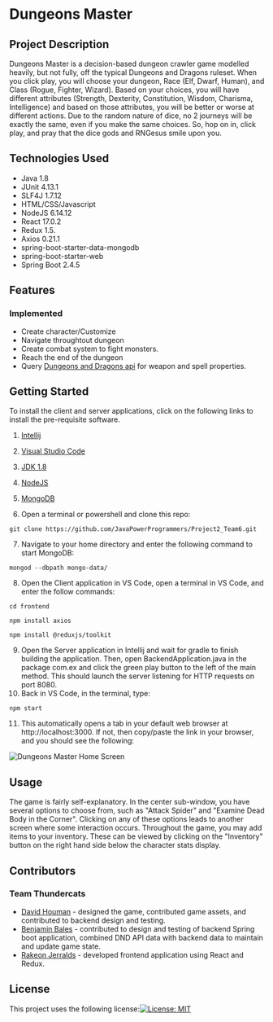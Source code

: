 #  Dungeons Master

## Project Description
Dungeons Master is a decision-based dungeon crawler game modelled heavily, but not fully, off the typical Dungeons and Dragons ruleset. When you click play, you will choose your dungeon, Race (Elf, Dwarf, Human), and Class (Rogue, Fighter, Wizard). Based on your choices, you will have different attributes (Strength, Dexterity, Constitution, Wisdom, Charisma, Intelligence) and based on those attributes, you will be better or worse at different actions. Due to the random nature of dice, no 2 journeys will be exactly the same, even if you make the same choices. So, hop on in, click play, and pray that the dice gods and RNGesus smile upon you.
	
## Technologies Used
- Java 1.8
- JUnit 4.13.1
- SLF4J 1.7.12
- HTML/CSS/Javascript
- NodeJS 6.14.12
- React 17.0.2
- Redux 1.5.
- Axios 0.21.1
- spring-boot-starter-data-mongodb
- spring-boot-starter-web
- Spring Boot 2.4.5

## Features

### Implemented
- Create character/Customize
- Navigate throughtout dungeon
- Create combat system to fight monsters.
- Reach the end of the dungeon
- Query [Dungeons and Dragons api](https://www.dnd5eapi.co) for weapon and spell properties.

## Getting Started
To install the client and server applications, click on the following links to install the pre-requisite software.

1) [Intellij](https://www.jetbrains.com/help/idea/installation-guide.html)
2) [Visual Studio Code](https://code.visualstudio.com/download)
3) [JDK 1.8](https://docs.oracle.com/javase/8/docs/technotes/guides/install/install_overview.html)
4) [NodeJS](https://docs.npmjs.com/downloading-and-installing-node-js-and-npm)
5) [MongoDB](https://docs.mongodb.com/manual/installation/)

6) Open a terminal or powershell and clone this repo:

```git clone https://github.com/JavaPowerProgrammers/Project2_Team6.git```

7) Navigate to your home directory and enter the following command to start MongoDB:

```mongod --dbpath mongo-data/```

8) Open the Client application in VS Code, open a terminal in VS Code, and enter the follow commands:

```cd frontend```

```npm install axios```

```npm install @reduxjs/toolkit```

9) Open the Server application in Intellij and wait for gradle to finish building the application. Then, open BackendApplication.java in the package com.ex and click the green play button to the left of the main method.  This should launch the server listening for HTTP requests on port 8080.
10) Back in VS Code, in the terminal, type:

```npm start```

11) This automatically opens a tab in your default web browser at http://localhost:3000.  If not, then copy/paste the link in your browser, and you should see the following:

![Dungeons Master Home Screen](/DungeonsMasterHome.png?raw=true "Dungeons Master Home Screen")

## Usage

The game is fairly self-explanatory.  In the center sub-window, you have several options to choose from, such as "Attack Spider" and "Examine Dead Body in the Corner".  Clicking on any of these options leads to another screen where some interaction occurs.  Throughout the game, you may add items to your inventory.  These can be viewed by clicking on the "Inventory" button on the right hand side below the character stats display.

	
## Contributors
### Team Thundercats
- [David Houman](https://github.com/DHouman) - designed the game, contributed game assets, and contributed to backend design and testing.
- [Benjamin Bales](https://github.com/benjaminbales) - contributed to design and testing of backend Spring boot application, combined DND API data with backend data to maintain and update game state.
- [Rakeon Jerralds](https://github.com/LORDBLACKSMITH-ray) - developed frontend application using React and Redux.

## License

This project uses the following license:[![License: MIT](https://img.shields.io/badge/License-MIT-yellow.svg)](https://opensource.org/licenses/MIT)

	
